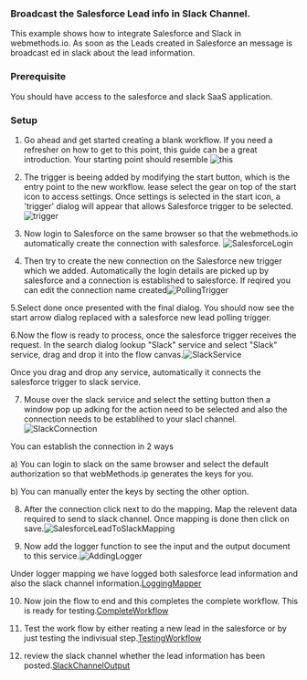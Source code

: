 ### **Broadcast the Salesforce Lead info in Slack Channel.**

This example shows how to integrate Salesforce and Slack in webmethods.io. As soon as the Leads created in Salesforce an message is broadcast ed in slack about the lead information.

### **Prerequisite**
You should have access to the salesforce and slack SaaS application. 

### **Setup**

1. Go ahead and get started creating a blank workflow. If you need a refresher on how to get to this point, this guide can be a great introduction. Your starting point should resemble ![this](https://github.com/maam1/webmethodsio-examples/blob/master/BroadcastInSalckChannelForLeadsCreatedInSalesforce/Creating_First_Workflow.png)

2. The trigger is beeing added by modifying the start button, which is the entry point to the new workflow. lease select the gear on top of the start icon to access settings. Once settings is selected in the start icon, a 'trigger' dialog will appear that allows Salesforce trigger to be selected. ![trigger](https://github.com/maam1/webmethodsio-examples/blob/master/BroadcastInSalckChannelForLeadsCreatedInSalesforce/SalesforcePollingTrigger.png)

3.  Now login to Salesforce on the same browser so that the webmethods.io automatically create the connection with salesforce.  ![SalesforceLogin]()

4.  Then try to create the new connection on the Salesforce new trigger which we added. Automatically the login details are picked up by salesforce and a connection is established to salesforce. If reqired you can edit the connection name created![PollingTrigger](https://github.com/maam1/webmethodsio-examples/blob/master/BroadcastInSalckChannelForLeadsCreatedInSalesforce/SalesforcePollingTrigger.png)

5.Select done once presented with the final dialog. You should now see the start arrow dialog replaced with a salesforce new lead polling trigger.

6.Now the flow is ready to process, once the salesforce trigger receives the request. In the search dialog lookup "Slack" service and select "Slack" service, drag and drop it into the flow canvas.![SlackService](https://github.com/maam1/webmethodsio-examples/blob/master/BroadcastInSalckChannelForLeadsCreatedInSalesforce/AddSlackService.png)

Once you drag and drop any service, automatically it connects the salesforce trigger to slack service.

7. Mouse over the slack service and select the setting button then a window pop up adking for the action need to be selected and also the connection needs to be establihed to your slacl channel.![SlackConnection](https://github.com/maam1/webmethodsio-examples/blob/master/BroadcastInSalckChannelForLeadsCreatedInSalesforce/SlackConnectionAndAction.png)

You can establish the connection in 2 ways

  a)  You can login to slack on the same browser and select the default authorization so that webMethods.ip generates the keys for you.
  
  b)  You can manually enter the keys by secting the other option.
  
8.  After the connection click next to do the mapping. Map the relevent data required to send to slack channel. Once mapping is done then click on save.![SalesforceLeadToSlackMapping](https://github.com/maam1/webmethodsio-examples/blob/master/BroadcastInSalckChannelForLeadsCreatedInSalesforce/SalesforceLeadToSlackMapping.png)

9.  Now add the logger function to see the input and the output document to this service.![AddingLogger](https://github.com/maam1/webmethodsio-examples/blob/master/BroadcastInSalckChannelForLeadsCreatedInSalesforce/AddingLogger.png)

Under logger mapping we have logged both salesforce lead information and also the slack channel information.[LoggingMapper](https://github.com/maam1/webmethodsio-examples/blob/master/BroadcastInSalckChannelForLeadsCreatedInSalesforce/LoggingMapper.png)

10. Now join the flow to end and this completes the complete workflow. This is ready for testing.[CompleteWorkflow](https://github.com/maam1/webmethodsio-examples/blob/master/BroadcastInSalckChannelForLeadsCreatedInSalesforce/CompleteWorkflow.png)

11. Test the work flow by either reating a new lead in the salesforce or by just testing the indivisual step.[TestingWorkflow](https://github.com/maam1/webmethodsio-examples/blob/master/BroadcastInSalckChannelForLeadsCreatedInSalesforce/TestingWorkflow.png)

12. review the slack channel whether the lead information has been posted.[SlackChannelOutput](https://github.com/maam1/webmethodsio-examples/blob/master/BroadcastInSalckChannelForLeadsCreatedInSalesforce/SlackChannelOutput.png)


